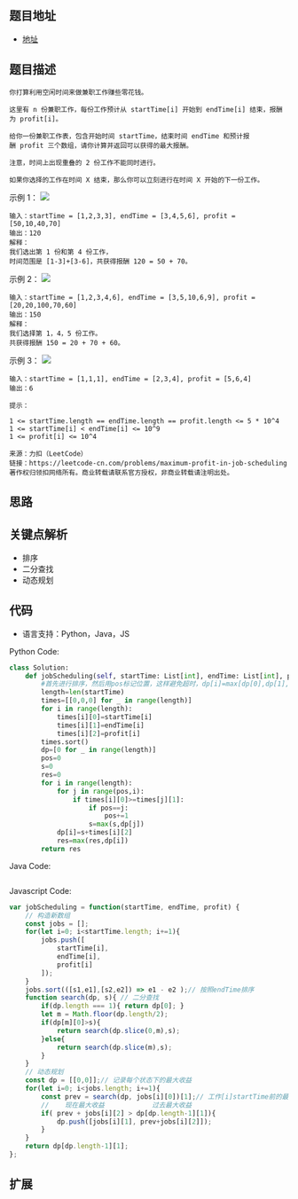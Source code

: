 ## 题目地址

- [地址](https://leetcode-cn.com/problems/maximum-profit-in-job-scheduling/)

## 题目描述

```
你打算利用空闲时间来做兼职工作赚些零花钱。

这里有 n 份兼职工作，每份工作预计从 startTime[i] 开始到 endTime[i] 结束，报酬为 profit[i]。

给你一份兼职工作表，包含开始时间 startTime，结束时间 endTime 和预计报酬 profit 三个数组，请你计算并返回可以获得的最大报酬。

注意，时间上出现重叠的 2 份工作不能同时进行。

如果你选择的工作在时间 X 结束，那么你可以立刻进行在时间 X 开始的下一份工作。
```

示例 1：
![](https://assets.leetcode-cn.com/aliyun-lc-upload/uploads/2019/10/19/sample1_1584.png)

```
输入：startTime = [1,2,3,3], endTime = [3,4,5,6], profit = [50,10,40,70]
输出：120
解释：
我们选出第 1 份和第 4 份工作，
时间范围是 [1-3]+[3-6]，共获得报酬 120 = 50 + 70。
```

示例 2：
![](https://assets.leetcode-cn.com/aliyun-lc-upload/uploads/2019/10/19/sample22_1584.png)

```
输入：startTime = [1,2,3,4,6], endTime = [3,5,10,6,9], profit = [20,20,100,70,60]
输出：150
解释：
我们选择第 1，4，5 份工作。
共获得报酬 150 = 20 + 70 + 60。
```

示例 3：
![](https://assets.leetcode-cn.com/aliyun-lc-upload/uploads/2019/10/19/sample3_1584.png)

```
输入：startTime = [1,1,1], endTime = [2,3,4], profit = [5,6,4]
输出：6
 
提示：

1 <= startTime.length == endTime.length == profit.length <= 5 * 10^4
1 <= startTime[i] < endTime[i] <= 10^9
1 <= profit[i] <= 10^4

来源：力扣（LeetCode）
链接：https://leetcode-cn.com/problems/maximum-profit-in-job-scheduling
著作权归领扣网络所有。商业转载请联系官方授权，非商业转载请注明出处。
```

## 思路

## 关键点解析

- 排序
- 二分查找
- 动态规划

## 代码

- 语言支持：Python，Java，JS

Python Code:

```python
class Solution:
    def jobScheduling(self, startTime: List[int], endTime: List[int], profit: List[int]) -> int:
        #首先进行排序，然后用pos标记位置，这样避免超时，dp[i]=max[dp[0],dp[1],dp[2]...dp[j]]+profit[i] j为之前与之不重合的最大位置。s用来记录当前工作之前的不重合的最大工作利润。
        length=len(startTime)
        times=[[0,0,0] for _ in range(length)]
        for i in range(length):
            times[i][0]=startTime[i]
            times[i][1]=endTime[i]
            times[i][2]=profit[i]
        times.sort()
        dp=[0 for _ in range(length)]
        pos=0
        s=0
        res=0
        for i in range(length):
            for j in range(pos,i):
                if times[i][0]>=times[j][1]:
                    if pos==j:
                        pos+=1
                    s=max(s,dp[j])
            dp[i]=s+times[i][2]
            res=max(res,dp[i])
        return res
```

Java Code:

```java

```

Javascript Code:

```js
var jobScheduling = function(startTime, endTime, profit) {
    // 构造新数组
    const jobs = [];
    for(let i=0; i<startTime.length; i+=1){
        jobs.push([
            startTime[i],
            endTime[i],
            profit[i]
        ]);
    }
    jobs.sort(([s1,e1],[s2,e2]) => e1 - e2 );// 按照endTime排序
    function search(dp, s){ // 二分查找
        if(dp.length === 1){ return dp[0]; }
        let m = Math.floor(dp.length/2);
        if(dp[m][0]>s){
            return search(dp.slice(0,m),s);
        }else{
            return search(dp.slice(m),s);
        }
    }
    // 动态规划
    const dp = [[0,0]];// 记录每个状态下的最大收益
    for(let i=0; i<jobs.length; i+=1){
        const prev = search(dp, jobs[i][0])[1];// 工作[i]startTime前的最大收益
        //    现在最大收益            过去最大收益
        if( prev + jobs[i][2] > dp[dp.length-1][1]){
            dp.push([jobs[i][1], prev+jobs[i][2]]);
        }
    }
    return dp[dp.length-1][1];
};
```

## 扩展
